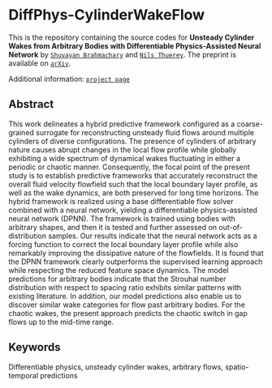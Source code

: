 # DiffPhys-CylinderWakeFlow

This is the repository containing the source codes for **Unsteady Cylinder Wakes from Arbitrary Bodies with Differentiable Physics-Assisted Neural Network** by [`Shuvayan Brahmachary`](https://shuvayanb.github.io/about/) and [`Nils Thuerey`](https://ge.in.tum.de/about/n-thuerey/). The preprint is available on [`arXiv`](https://arxiv.org/abs/2308.04296). 

Additional information: [`project page`](https://ge.in.tum.de/publications/unsteady-cylinder-wakes-from-arbitrary-bodies-with-differentiable-physics-assisted-neural-network/)

## Abstract

This work delineates a hybrid predictive framework configured as a coarse-grained surrogate for reconstructing unsteady fluid flows around multiple cylinders of diverse configurations. The presence of cylinders of arbitrary nature causes abrupt changes in the local flow profile while globally exhibiting a wide spectrum of dynamical wakes fluctuating in either a periodic or chaotic manner. Consequently, the focal point of the present study is to establish predictive frameworks that accurately reconstruct the overall fluid velocity flowfield such that the local boundary layer profile, as well as the wake dynamics, are both preserved for long time horizons. The hybrid framework is realized using a base differentiable flow solver combined with a neural network, yielding a differentiable physics-assisted neural network (DPNN). The framework is trained using bodies with arbitrary shapes, and then it is tested and further assessed on out-of-distribution samples. Our results indicate that the neural network acts as a forcing function to correct the local boundary layer profile while also remarkably improving the dissipative nature of the flowfields. It is found that the DPNN framework clearly outperforms the supervised learning approach while respecting the reduced feature space dynamics. The model predictions for arbitrary bodies indicate that the Strouhal number distribution with respect to spacing ratio exhibits similar patterns with existing literature. In addition, our model predictions also enable us to discover similar wake categories for flow past arbitrary bodies. For the chaotic wakes, the present approach predicts the chaotic switch in gap flows up to the mid-time range.

## Keywords
Differentiable physics, unsteady cylinder wakes, arbitrary flows, spatio-temporal predictions

